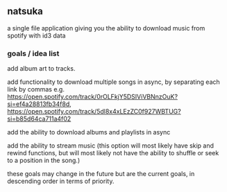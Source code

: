 ## natsuka
a single file application giving you the ability to download music from spotify with id3 data

### goals / idea list
add album art to tracks.

add functionality to download multiple songs in async, by separating each link by commas e.g. https://open.spotify.com/track/0rOLFkjY5DSIViVBNnzOuK?si=ef4a28813fb34f8d, https://open.spotify.com/track/5dl8x4xLEzZC0f927WBTUG?si=b85d64ca711a4f02

add the ability to download albums and playlists in async

add the ability to stream music (this option will most likely have skip and rewind functions, but will most likely not have the ability to shuffle or seek to a position in the song.)

these goals may change in the future but are the current goals, in descending order in terms of priority.
